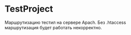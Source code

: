 # TestProject
Маршрутизацию тестил на сервере Apach.
 Без .htaccess маршрутизация будет работать некорректно.